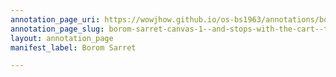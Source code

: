 ```yaml
---
annotation_page_uri: https://wowjhow.github.io/os-bs1963/annotations/borom-sarret-canvas-1--and-stops-with-the-cart--the-wagoner-urinates-off-camera--.json
annotation_page_slug: borom-sarret-canvas-1--and-stops-with-the-cart--the-wagoner-urinates-off-camera--
layout: annotation_page
manifest_label: Borom Sarret

---
```

